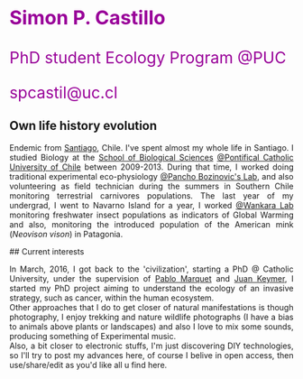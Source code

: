 <p style="color:#990099;font-size:34px;"> <b>Simon P. Castillo</b></p>
<p style="color:#990099;font-size:28px;"> PhD student Ecology Program @PUC</p>
<p style="color:#990099;font-size:28px;"> spcastil@uc.cl</p>

## Own life history evolution
<p align="justify">
Endemic from <a href= "https://www.youtube.com/watch?v=NcyXbcsTLtU">Santiago</a>, Chile. I've spent almost my whole life in Santiago. I studied Biology at the <a href = "http://biologia.uc.cl/es/">School of  Biological Sciences</a> <a href= "http://www.uc.cl/"> @Pontifical Catholic University of Chile</a> between 2009-2013. During that time, I worked doing traditional experimental eco-physiology <a href ="http://labecofisiouc.wixsite.com/ecofisio"> @Pancho Bozinovic's Lab</a>, and also volunteering as field technician during the summers in Southern Chile monitoring terrestrial carnivores populations. The last year of my undergrad, I went to Navarno Island for a year, I worked <a href = "http://www.labwankara.com/">@Wankara Lab</a> monitoring freshwater insect populations as indicators of Global Warming and also, monitoring the introduced population of the American mink (<i>Neovison vison</i>) in Patagonia. 
</p>
## Current interests
<p align="justify">
In March, 2016, I got back to the 'civilization', starting a PhD @ Catholic University, under the supervision of <a href = "http://biologia.uc.cl/es/cuerpo-academico/profesor/45"> Pablo Marquet</a> and <a href = "http://biologia.uc.cl/es/cuerpo-academico/profesor/40">Juan Keymer</a>, I started my PhD project aiming to understand the ecology of an invasive strategy, such as cancer, within the human ecosystem.<br>
  Other approaches that I do to get closer of natural manifestations is though photography, I enjoy trekking and nature wildlife photographs (I have a bias to animals above plants or landscapes) and also I love to mix some sounds, producing something of Experimental music.<br>
  Also, a bit closer to electronic stuffs, I'm just discovering DIY technologies, so I'll try to post my advances here, of course I belive in open access, then use/share/edit as you'd like all u find here.

